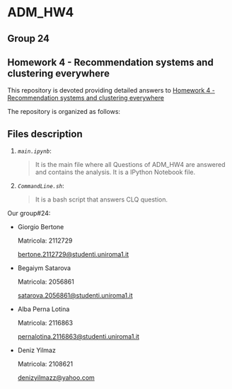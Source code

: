 # ADM_HW4

## Group 24
## Homework 4 - Recommendation systems and clustering everywhere


This repository is devoted providing detailed answers to [Homework 4 - Recommendation systems and clustering everywhere](https://github.com/Sapienza-University-Rome/ADM/tree/master/2023/Homework_4) 

The repository is organized as follows:

## Files description

1. _`main.ipynb`_: 
	> It is the main file where all Questions of ADM_HW4 are answered and contains the analysis. It is a IPython Notebook file.

2. _`CommandLine.sh`_: 
	> It is a bash script that answers CLQ question.

Our group#24:

* Giorgio Bertone
  
  Matricola: 2112729
  
  bertone.2112729@studenti.uniroma1.it
* Begaiym Satarova
  
  Matricola: 2056861
  
  satarova.2056861@studenti.uniroma1.it
* Alba Perna Lotina
  
  Matricola: 2116863
  
  pernalotina.2116863@studenti.uniroma1.it
* Deniz Yilmaz
  
  Matricola: 2108621
  
  denizyilmazz@yahoo.com 
